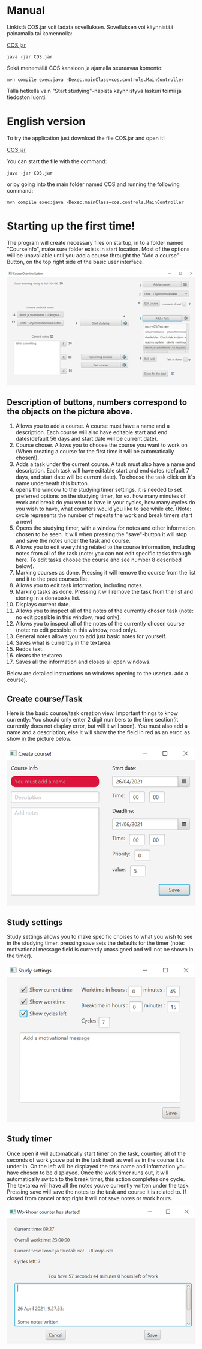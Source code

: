 # Manual

Linkistä COS.jar voit ladata sovelluksen. Sovelluksen voi käynnistää painamalla tai komennolla:

[COS.jar](https://github.com/KirillosTY/Course-Overview-System/blob/ce7a2367f21c8f6ca11ecd88dd96dbb9e89431ef/CourseOverviewSystem/COS/COS.jar)
```
java -jar COS.jar
``` 
Sekä menemällä COS kansioon ja ajamalla seuraavaa komento: 

```
mvn compile exec:java -Dexec.mainClass=cos.controls.MainController
```
Tällä hetkellä vain "Start studying"-napista käynnistyvä laskuri toimii ja tiedoston luonti. 
 
# English version 
To try the application just download the file COS.jar and open it!

[COS.jar](https://github.com/KirillosTY/Course-Overview-System/blob/ce7a2367f21c8f6ca11ecd88dd96dbb9e89431ef/CourseOverviewSystem/COS/COS.jar)

You can start the file with the command:
```
java -jar COS.jar
``` 
or by going into the main folder named COS and running the following command:

```
mvn compile exec:java -Dexec.mainClass=cos.controls.MainController
```

# Starting up the first time!

The program will create necessary files on startup, in to a folder named "CourseInfo", make sure folder exists in start location. Most of the options will be unavailable until you add a course throught the "Add a course"-Button, on the top right side of the basic user interface.

![Basic ui](https://github.com/KirillosTY/Course-Overview-System/blob/f407fd2047e4aed1e5f124bfbf495c0413d34001/Documentation/Kuvat/basic%20UI.png)

## Description of buttons, numbers correspond to the objects on the picture above.

1. Allows you to add a course. A course must have a name and a description. Each course will also have editable start and end dates(default 56 days and start date will be current date).
2. Course choser. Allows you to choose the course you want to work on (When creating a course for the first time it will be automatically chosen!).
3. Adds a task under the current course. A task must also have a name and description. Each task will have editable start and end dates (default 7 days, and start date will be current date). To choose the task click on it´s name underneath this button.
4. opens the window to the studying timer settings. it is needed to set preferred options on the studying timer, for ex. how many minutes of work and break do you want to have in your cycles, how many cycles do you wish to have, what counters would you like to see while etc. (Note: cycle represents the number of repeats the work and break timers start a new)
5. Opens the studying timer, with a window for notes and other information chosen to be seen. It will when pressing the "save"-button  it will stop and save the notes under the task and course.
6. Allows you to edit everything related to the course information, including notes from all of the task (note: you can not edit specific tasks through here. To edit tasks choose the course and see number 8 described below).
7. Marking courses as done. Pressing it will remove the course from the list and it to the past courses list.
8. Allows you to edit task information, including notes.
9. Marking tasks as done. Pressing it will remove the task from the list and storing in a donetasks list.
10. Displays current date.
11. Allows you to inspect all of the notes of the currently chosen task (note: no edit possible in this window, read only).
12. Allows you to inspect all of the notes of the currently chosen course (note: no edit possible in this window, read only).
13. General notes allows you to add just basic notes for yourself.
14. Saves what is currently in the textarea.
15. Redos text.
16. clears the textarea
17. Saves all the information and closes all open windows.

Below are detailed instructions on windows opening to the user(ex. add a course).

## Create course/Task

Here is the basic course/task creation view. Important things to know currently: You should only enter 2 digit numbers to the time section(it currently does not display error, but will it will soon). You must also add a name and a description, else it will show the the field in red as an error, as show in the picture below.

![Create C/T](https://github.com/KirillosTY/Course-Overview-System/blob/720f0122139abb98bf4fc25b16d143310d3f236a/Documentation/Kuvat/basicUIcreate.png)


## Study settings


Study settings allows you to make specific choises to what you wish to see in the studying timer. pressing save sets the defaults for the timer (note: motivational message field is currently unassigned and will not be shown in the timer).

![studyset](https://github.com/KirillosTY/Course-Overview-System/blob/720f0122139abb98bf4fc25b16d143310d3f236a/Documentation/Kuvat/BasicUIStartsettings.png)

## Study timer

Once open it will automatically start timer on the task, counting all of the seconds of work youve put in the task itself as well as in the course it is under in. On the left will be displayed the task name and information you have chosen to be displayed. Once the work timer runs out, it will automatically switch to the break timer, this action completes one cycle. The textarea will have all the notes youve currently written under the task. Pressing save will save the notes to the task and course it is related to. If closed from cancel or top right it will not save notes or work hours. 

![studyingtimer](https://github.com/KirillosTY/Course-Overview-System/blob/720f0122139abb98bf4fc25b16d143310d3f236a/Documentation/Kuvat/BasicUIStart.png)










